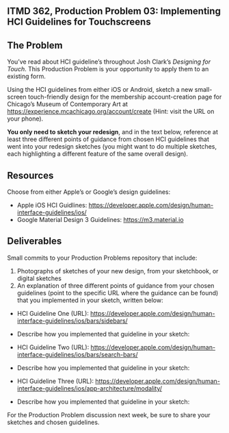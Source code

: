 ## ITMD 362, Production Problem 03: Implementing HCI Guidelines for Touchscreens

## The Problem

You’ve read about HCI guideline’s throughout Josh Clark’s *Designing for Touch*. This Production
Problem is your opportunity to apply them to an existing form.

Using the HCI guidelines from either iOS or Android, sketch a new small-screen touch-friendly design
for the membership account-creation page for Chicago’s Museum of Contemporary Art at https://experience.mcachicago.org/account/create (Hint: visit the URL on your phone).

**You only need to sketch your redesign**, and in the text below, reference at least three different
points of guidance from chosen HCI guidelines that went into your redesign sketches (you might
want to do multiple sketches, each highlighting a different feature of the same overall design).

## Resources

Choose from either Apple’s or Google’s design guidelines:

* Apple iOS HCI Guidlines:
  https://developer.apple.com/design/human-interface-guidelines/ios/
* Google Material Design 3 Guidelines:
  https://m3.material.io

## Deliverables

Small commits to your Production Problems repository that include:

1. Photographs of sketches of your new design, from your sketchbook, or digital sketches
2. An explanation of three different points of guidance from your chosen guidelines (point to the
   specific URL where the guidance can be found) that you implemented in your sketch, written below:

* HCI Guideline One (URL):
https://developer.apple.com/design/human-interface-guidelines/ios/bars/sidebars/
* Describe how you implemented that guideline in your sketch:

* HCI Guideline Two (URL):
https://developer.apple.com/design/human-interface-guidelines/ios/bars/search-bars/
* Describe how you implemented that guideline in your sketch:

* HCI Guideline Three (URL):
https://developer.apple.com/design/human-interface-guidelines/ios/app-architecture/modality/
* Describe how you implemented that guideline in your sketch:

For the Production Problem discussion next week, be sure to share your sketches and chosen
guidelines.

